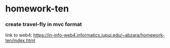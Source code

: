 # homework-ten
### create travel-fly in mvc format
link to web4: https://in-info-web4.informatics.iupui.edu/~abzara/homework-ten/index.html